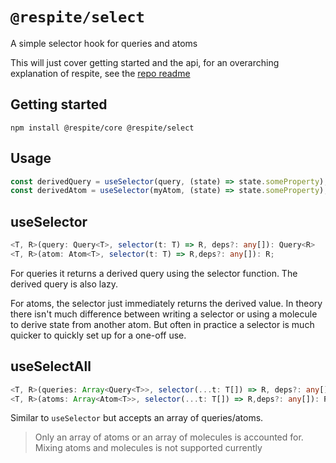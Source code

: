 # `@respite/select`

A simple selector hook for queries and atoms

This will just cover getting started and the api, for an overarching explanation of respite, see the [repo readme](https://github.com/jackmellis/respite/blob/main/README.md)

## Getting started

```
npm install @respite/core @respite/select
```

## Usage

```ts
const derivedQuery = useSelector(query, (state) => state.someProperty);
const derivedAtom = useSelector(myAtom, (state) => state.someProperty);
```

## useSelector

```ts
<T, R>(query: Query<T>, selector(t: T) => R, deps?: any[]): Query<R>
<T, R>(atom: Atom<T>, selector(t: T) => R,deps?: any[]): R;
```

For queries it returns a derived query using the selector function. The derived query is also lazy.

For atoms, the selector just immediately returns the derived value. In theory there isn't much difference between writing a selector or using a molecule to derive state from another atom. But often in practice a selector is much quicker to quickly set up for a one-off use.

## useSelectAll

```ts
<T, R>(queries: Array<Query<T>>, selector(...t: T[]) => R, deps?: any[]): Query<R>
<T, R>(atoms: Array<Atom<T>>, selector(...t: T[]) => R,deps?: any[]): R;
```

Similar to `useSelector` but accepts an array of queries/atoms.

> Only an array of atoms or an array of molecules is accounted for. Mixing atoms and molecules is not supported currently
